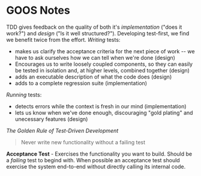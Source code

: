 # GOOS Notes

TDD gives feedback on the quality of both it's *implementation* ("does it work?") and *design* ("Is it well structured?"). Developing test-first, we find we benefit twice from the effort. *Writing* tests:

* makes us clarify the acceptance criteria for the next piece of work -- we have to ask ourselves how we can tell when we're done (design)
* Encourages us to write loosely coupled components, so they can easily be tested in isolation and, at higher levels, combined together (design)
* adds an executable description of what the code does (design)
* adds to a complete regression suite (implementation)

*Running* tests:

* detects errors while the context is fresh in our mind (implementation)
* lets us know when we've done enough, discouraging "gold plating" and unecessary features (design)

*The Golden Rule of Test-Driven Development*

>Never write new functionality without a failing test

**Acceptance Test** - Exercises the functionality you want to build. Should be a *failing* test to begind with. When possible an acceptance test should exercise the system end-to-end without directly calling its internal code. 